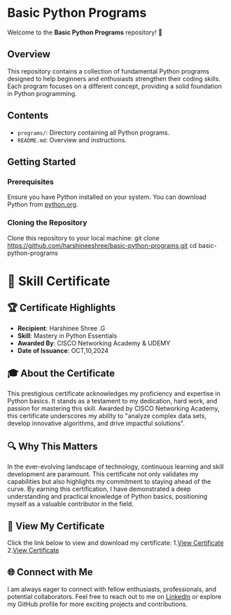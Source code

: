 # Basic Python Programs

Welcome to the **Basic Python Programs** repository! 🎉

## Overview
This repository contains a collection of fundamental Python programs designed to help beginners and enthusiasts strengthen their coding skills. Each program focuses on a different concept, providing a solid foundation in Python programming.

## Contents
- `programs/`: Directory containing all Python programs.
- `README.md`: Overview and instructions.

## Getting Started
### Prerequisites
Ensure you have Python installed on your system. You can download Python from [python.org](https://www.python.org/).
### Cloning the Repository
Clone this repository to your local machine:
git clone https://github.com/harshineeshree/basic-python-programs.git
cd basic-python-programs<br/>


# 🌟 Skill Certificate 

## 🏆 Certificate Highlights
- **Recipient**: Harshinee Shree .G
- **Skill**: Mastery in Python Essentials
- **Awarded By**: CISCO Networking Academy & UDEMY
- **Date of Issuance**: OCT,10,2024

## 🎓 About the Certificate
This prestigious certificate acknowledges my proficiency and expertise in Python basics. It stands as a testament to my dedication, hard work, and passion for mastering this skill. Awarded by CISCO Networking Academy, this certificate underscores my ability to "analyze complex data sets, develop innovative algorithms, and drive impactful solutions".

## 🔍 Why This Matters
In the ever-evolving landscape of technology, continuous learning and skill development are paramount. This certificate not only validates my capabilities but also highlights my commitment to staying ahead of the curve. By earning this certification, I have demonstrated a deep understanding and practical knowledge of Python basics, positioning myself as a valuable contributor in the field.

## 📄 View My Certificate
Click the link below to view and download my certificate:
1.[View Certificate](https://github.com/haroontrailblazer/haroontrailblazer/blob/main/Python_Essentials_1_Badge20241010-8-6ayheo.pdf)
2.[View Certificate](https://github.com/haroontrailblazer/haroontrailblazer/blob/main/python%20boot%20camp.pdf)

## 🌐 Connect with Me
I am always eager to connect with fellow enthusiasts, professionals, and potential collaborators. Feel free to reach out to me on [LinkedIn](https://www.linkedin.com/in/harshinee-shree-g-7b59732a5 ) or explore my GitHub profile for more exciting projects and contributions.

